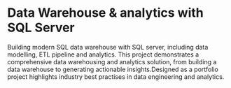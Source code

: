 # Data Warehouse & analytics with SQL Server
Building modern SQL data warehouse with SQL server, including data modelling, ETL pipeline and analytics. 
This project demonstrates a comprehensive data warehousing and analytics solution, from building a data warehouse to generating actionable insights.Designed as a portfolio project highlights industry best practises in data engineering and analytics.

